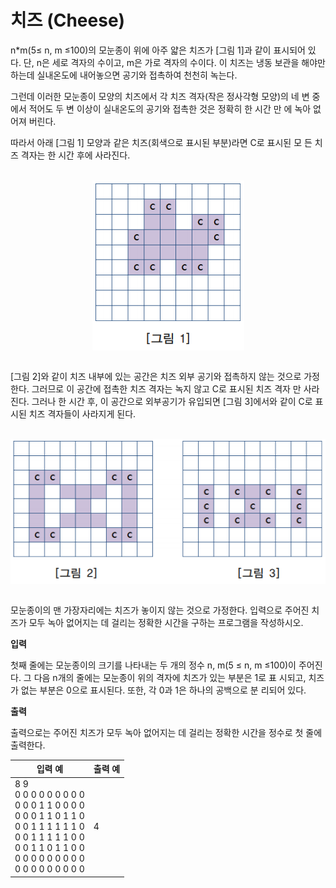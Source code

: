 치즈 (Cheese)
====================================

n*m(5≤ n, m ≤100)의 모눈종이 위에 아주 얇은 치즈가 [그림 1]과 같이 표시되어
있다. 단, n은 세로 격자의 수이고, m은 가로 격자의 수이다. 이 치즈는 냉동 보관을
해야만 하는데 실내온도에 내어놓으면 공기와 접촉하여 천천히 녹는다.

그런데 이러한 모눈종이 모양의 치즈에서 각 치즈 격자(작은 정사각형 모양)의 네
변 중에서 적어도 두 변 이상이 실내온도의 공기와 접촉한 것은 정확히 한 시간 만
에 녹아 없어져 버린다.

따라서 아래 [그림 1] 모양과 같은 치즈(회색으로 표시된 부분)라면 C로 표시된 모
든 치즈 격자는 한 시간 후에 사라진다. 

<br>
<div align="center">
<img src="./img/f1.png" align="center">
</div>
<br>

[그림 2]와 같이 치즈 내부에 있는 공간은 치즈 외부 공기와 접촉하지 않는 것으로
가정한다. 그러므로 이 공간에 접촉한 치즈 격자는 녹지 않고 C로 표시된 치즈 격자
만 사라진다. 그러나 한 시간 후, 이 공간으로 외부공기가 유입되면 [그림 3]에서와
같이 C로 표시된 치즈 격자들이 사라지게 된다.

<br>
<div align="center">
<img src="./img/f2.png" align="center">
</div>
<br>

모눈종이의 맨 가장자리에는 치즈가 놓이지 않는 것으로 가정한다. 입력으로 주어진
치즈가 모두 녹아 없어지는 데 걸리는 정확한 시간을 구하는 프로그램을 작성하시오.

**입력** 

첫째 줄에는 모눈종이의 크기를 나타내는 두 개의 정수 n, m(5 ≤ n, m ≤100)이
주어진다. 그 다음 n개의 줄에는 모눈종이 위의 격자에 치즈가 있는 부분은 1로 표
시되고, 치즈가 없는 부분은 0으로 표시된다. 또한, 각 0과 1은 하나의 공백으로 분
리되어 있다.

**출력**  

출력으로는 주어진 치즈가 모두 녹아 없어지는 데 걸리는 정확한 시간을 정수로
첫 줄에 출력한다. 


| 입력 예 | 출력 예     |
|---|---|
| 8 9 <br> 0 0 0 0 0 0 0 0 0 <br> 0 0 0 1 1 0 0 0 0 <br> 0 0 0 1 1 0 1 1 0 <br> 0 0 1 1 1 1 1 1 0 <br> 0 0 1 1 1 1 1 0 0 <br> 0 0 1 1 0 1 1 0 0 <br> 0 0 0 0 0 0 0 0 0 <br> 0 0 0 0 0 0 0 0 0 | 4 |
